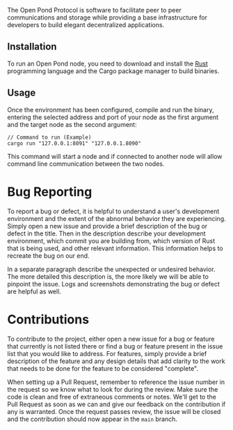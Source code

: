 The Open Pond Protocol is software to facilitate peer to peer communications and storage while
providing a base infrastructure for developers to build elegant decentralized applications.

## Installation

To run an Open Pond node, you need to download and install the [Rust](https://rust-lang.org/tools/install) 
programming language and the Cargo package manager to build binaries.

## Usage

Once the environment has been configured, compile and run the binary, entering the selected address
and port of your node as the first argument and the target node as the second argument:

```
// Command to run (Example)
cargo run "127.0.0.1:8091" "127.0.0.1.8090"
```

This command will start a node and if connected to another node will allow command line
communication between the two nodes.

# Bug Reporting

To report a bug or defect, it is helpful to understand a user's development environment and the
extent of the abnormal behavior they are experiencing. Simply open a new issue and provide a brief
description of the bug or defect in the title. Then in the description describe your development
environment, which commit you are building from, which version of Rust that is being used, and
other relevant information. This information helps to recreate the bug on our end. 

In a separate paragraph describe the unexpected or undesired behavior. The more detailed this
description is, the more likely we will be able to pinpoint the issue. Logs and screenshots
demonstrating the bug or defect are helpful as well.

# Contributions

To contribute to the project, either open a new issue for a bug or feature that currently is not
listed there or find a bug or feature present in the issue list that you would like to address. 
For features, simply provide a brief description of the feature and any design details that add
clarity to the work that needs to be done for the feature to be considered "complete". 

When setting up a Pull Request, remember to reference the issue number in the request so we know
what to look for during the review. Make sure the code is clean and free of extraneous comments or
notes. We'll get to the Pull Request as soon as we can and give our feedback on the contribution if
any is warranted. Once the request passes review, the issue will be closed and the contribution
should now appear in the `main` branch. 

